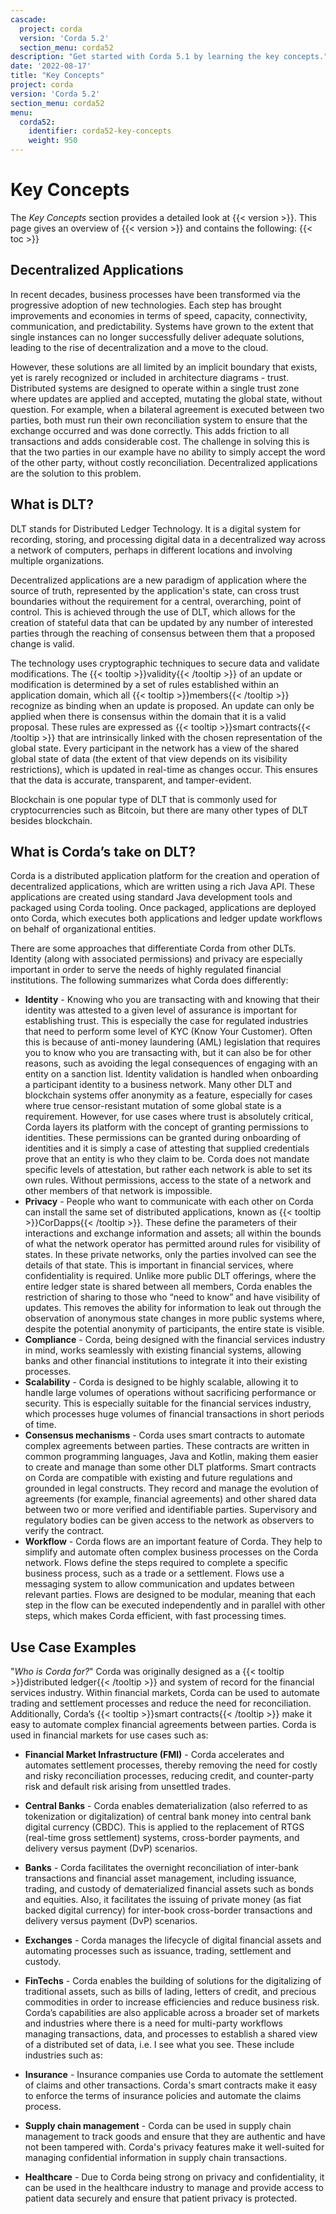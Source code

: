 ```yaml
---
cascade:
  project: corda
  version: 'Corda 5.2'
  section_menu: corda52
description: "Get started with Corda 5.1 by learning the key concepts."
date: '2022-08-17'
title: "Key Concepts"
project: corda
version: 'Corda 5.2'
section_menu: corda52
menu:
  corda52:
    identifier: corda52-key-concepts
    weight: 950
---
```

# Key Concepts

The *Key Concepts* section provides a detailed look at {{< version >}}. This page gives an overview of {{< version >}} and contains the following:
{{< toc >}}

## Decentralized Applications

In recent decades, business processes have been transformed via the progressive adoption of new technologies.
Each step has brought improvements and economies in terms of speed, capacity, connectivity, communication, and predictability.
Systems have grown to the extent that single instances can no longer successfully deliver adequate solutions, leading to the rise of decentralization and a move to the cloud.

However, these solutions are all limited by an implicit boundary that exists, yet is rarely recognized or included in architecture diagrams - trust.
Distributed systems are designed to operate within a single trust zone where updates are applied and accepted, mutating the global state, without question.
For example, when a bilateral agreement is executed between two parties, both must run their own reconciliation system to ensure that the exchange occurred and was done correctly.
This adds friction to all transactions and adds considerable cost.
The challenge in solving this is that the two parties in our example have no ability to simply accept the word of the other party, without costly reconciliation.
Decentralized applications are the solution to this problem.

## What is DLT?

DLT stands for Distributed Ledger Technology. It is a digital system for recording, storing, and processing digital data in a decentralized way across a network of computers, perhaps in different locations and involving multiple organizations.

Decentralized applications are a new paradigm of application where the source of truth, represented by the application's state, can cross trust boundaries without the requirement for a central, overarching, point of control.
This is achieved through the use of DLT, which allows for the creation of stateful data that can be updated by any number of interested parties through the reaching of consensus between them that a proposed change is valid.

The technology uses cryptographic techniques to secure data and validate modifications.
The {{< tooltip >}}validity{{< /tooltip >}} of an update or modification is determined by a set of rules established within an application domain, which all {{< tooltip >}}members{{< /tooltip >}} recognize as binding when an update is proposed.
An update can only be applied when there is consensus within the domain that it is a valid proposal.
These rules are expressed as {{< tooltip >}}smart contracts{{< /tooltip >}} that are intrinsically linked with the chosen representation of the global state.
Every participant in the network has a view of the shared global state of data (the extent of that view depends on its visibility restrictions), which is updated in real-time as changes occur.
This ensures that the data is accurate, transparent, and tamper-evident.

Blockchain is one popular type of DLT that is commonly used for cryptocurrencies such as Bitcoin, but there are many other types of DLT besides blockchain.

## What is Corda’s take on DLT?

Corda is a distributed application platform for the creation and operation of decentralized applications, which are written using a rich Java API.
These applications are created using standard Java development tools and packaged using Corda tooling.
Once packaged, applications are deployed onto Corda, which executes both applications and ledger update workflows on behalf of organizational entities.

There are some approaches that differentiate Corda from other DLTs. Identity (along with associated permissions) and privacy are especially important in order to serve the needs of highly regulated financial institutions. The following summarizes what Corda does differently:

* **Identity** - Knowing who you are transacting with and knowing that their identity was attested to a given level of assurance is important for establishing trust.
This is especially the case for regulated industries that need to perform some level of KYC (Know Your Customer).
Often this is because of anti-money laundering (AML) legislation that requires you to know who you are transacting with, but it can also be for other reasons, such as avoiding the legal consequences of engaging with an entity on a sanction list.
Identity validation is handled when onboarding a participant identity to a business network.
Many other DLT and blockchain systems offer anonymity as a feature, especially for cases where true censor-resistant mutation of some global state is a requirement.
However, for use cases where trust is absolutely critical, Corda layers its platform with the concept of granting permissions to identities.
These permissions can be granted during onboarding of identities and it is simply a case of attesting that supplied credentials prove that an entity is who they claim to be.
Corda does not mandate specific levels of attestation, but rather each network is able to set its own rules. Without permissions, access to the state of a network and other members of that network is impossible.
* **Privacy** - People who want to communicate with each other on Corda can install the same set of distributed applications, known as {{< tooltip >}}CorDapps{{< /tooltip >}}.
These define the parameters of their interactions and exchange information and assets; all within the bounds of what the network operator has permitted around rules for visibility of states.
In these private networks, only the parties involved can see the details of that state.
This is important in financial services, where confidentiality is required.
Unlike more public DLT offerings, where the entire ledger state is shared between all members, Corda enables the restriction of sharing to those who “need to know” and have visibility of updates.
This removes the ability for information to leak out through the observation of anonymous state changes in more public systems where, despite the potential anonymity of participants, the entire state is visible.
* **Compliance** - Corda, being designed with the financial services industry in mind, works seamlessly with existing financial systems, allowing banks and other financial institutions to integrate it into their existing processes.
* **Scalability** - Corda is designed to be highly scalable, allowing it to handle large volumes of operations without sacrificing performance or security. This is especially suitable for the financial services industry, which processes huge volumes of financial transactions in short periods of time.
* **Consensus mechanisms** - Corda uses smart contracts to automate complex agreements between parties. These contracts are written in common programming languages, Java and Kotlin, making them easier to create and manage than some other DLT platforms. Smart contracts on Corda are compatible with existing and future regulations and grounded in legal constructs. They record and manage the evolution of agreements (for example, financial agreements) and other shared data between two or more verified and identifiable parties. Supervisory and regulatory bodies can be given access to the network as observers to verify the contract.
* **Workflow** - Corda flows are an important feature of Corda. They help to simplify and automate often complex business processes on the Corda network. Flows define the steps required to complete a specific business process, such as a trade or a settlement.
Flows use a messaging system to allow communication and updates between relevant parties. Flows are designed to be modular, meaning that each step in the flow can be executed independently and in parallel with other steps, which makes Corda efficient, with fast processing times.

## Use Case Examples

"_Who is Corda for?_" Corda was originally designed as a {{< tooltip >}}distributed ledger{{< /tooltip >}} and system of record for the financial services industry.
Within financial markets, Corda can be used to automate trading and settlement processes and reduce the need for reconciliation. 
Additionally, Corda’s {{< tooltip >}}smart contracts{{< /tooltip >}} make it easy to automate complex financial agreements between parties. Corda is used in financial markets for use cases such as:

* **Financial Market Infrastructure (FMI)** - Corda accelerates and automates settlement processes, thereby removing the need for costly and risky reconciliation processes, reducing credit, and counter-party risk and default risk arising from unsettled trades.
* **Central Banks** - Corda enables dematerialization (also referred to as tokenization or digitalization) of central bank money into central bank digital currency (CBDC). This is applied to the replacement of RTGS (real-time gross settlement) systems, cross-border payments, and delivery versus payment (DvP) scenarios.
* **Banks** - Corda facilitates the overnight reconciliation of inter-bank transactions and financial asset management, including issuance, trading, and custody of dematerialized financial assets such as bonds and equities. Also, it facilitates the issuing of private money (as fiat backed digital currency) for inter-book cross-border transactions and delivery versus payment (DvP) scenarios.
* **Exchanges** - Corda manages the lifecycle of digital financial assets and automating processes such as issuance, trading, settlement and custody.
* **FinTechs** - Corda enables the building of solutions for the digitalizing of traditional assets, such as bills of lading, letters of credit, and precious commodities in order to increase efficiencies and reduce business risk.
Corda’s capabilities are also applicable across a broader set of markets and industries where there is a need for multi-party workflows managing transactions, data, and processes to establish a shared view of a distributed set of data, i.e. I see what you see. These include industries such as:

* **Insurance** - Insurance companies use Corda to automate the settlement of claims and other transactions. Corda's smart contracts make it easy to enforce the terms of insurance policies and automate the claims process.
* **Supply chain management** - Corda can be used in supply chain management to track goods and ensure that they are authentic and have not been tampered with. Corda's privacy features make it well-suited for managing confidential information in supply chain transactions.
* **Healthcare** - Due to Corda being strong on privacy and confidentiality, it can be used in the healthcare industry to manage and provide access to patient data securely and ensure that patient privacy is protected.
